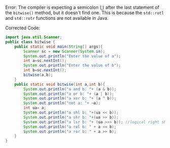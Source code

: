 Error: The compiler is expecting a semicolon (;) after the last statement of the `bitwise()` method, but it doesn't find one. This is because the `std::rotl` and `std::rotr` functions are not available in Java.

Corrected Code:
```java
import java.util.Scanner;
public class bitwise {
    public static void main(String[] args){
        Scanner sc = new Scanner(System.in);
        System.out.println("Enter the value of a");
        int a=sc.nextInt();
        System.out.println("Enter the value of b");
        int b=sc.nextInt();
        bitwise(a,b);
    }
    public static void bitwise(int a,int b){
        System.out.println("a and b: "+ (a & b));
        System.out.println("a or b: "+ (a | b));
        System.out.println("a xor b: "+ (a ^ b));
        System.out.println("not a: "+ ~a);
        int ua= a;
        System.out.println("a shl b: "+(ua << b));
        System.out.println("a shr b: "+(ua >> b));
        System.out.println("a lsr b: "+ (ua >>> b)); //logical right shift
        System.out.println("a rol b: " + a << b);
        System.out.println("a ror b: " + a >> b);
    }
}
```
